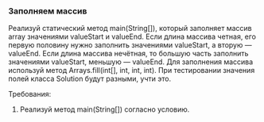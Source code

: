 
### Заполняем массив

Реализуй статический метод main(String[]), который заполняет массив array значениями valueStart и valueEnd.
Если длина массива четная, его первую половину нужно заполнить значениями valueStart, а вторую &mdash; valueEnd. Если длина
массива нечётная, то большую часть заполнить значениями valueStart, меньшую &mdash; valueEnd. Для заполнения массива используй
метод Arrays.fill(int[], int, int, int).
При тестировании значения полей класса Solution будут разными, учти это.


Требования:
1.	Реализуй метод main(String[]) согласно условию.


